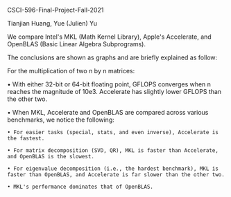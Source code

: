 CSCI-596-Final-Project-Fall-2021

Tianjian Huang, Yue (Julien) Yu


We compare Intel's MKL (Math Kernel Library), Apple's Accelerate, and OpenBLAS (Basic Linear Algebra Subprograms).

The conclusions are shown as graphs and are briefly explained as follow:


For the multiplication of two n by n matrices:

• With either 32-bit or 64-bit floating point, GFLOPS converges when n reaches the magnitude of 10e3. Accelerate has slightly lower GFLOPS than the other two.

• When MKL, Accelerate and OpenBLAS are compared across various benchmarks, we notice the following:

    • For easier tasks (special, stats, and even inverse), Accelerate is the fastest.
    
    • For matrix decomposition (SVD, QR), MKL is faster than Accelerate, and OpenBLAS is the slowest.
    
    • For eigenvalue decomposition (i.e., the hardest benchmark), MKL is faster than OpenBLAS, and Accelerate is far slower than the other two.
    
    • MKL's performance dominates that of OpenBLAS.
